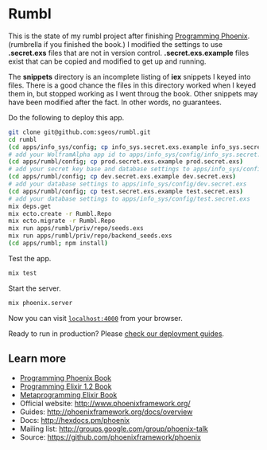 # Rumbl

This is the state of my rumbl project after finishing [Programming Phoenix][book].
(rumbrella if you finished the book.)
I modified the settings to use **.secret.exs** files that are not in version control.
**.secret.exs.example** files exist that can be copied and modified to get up and running.

The **snippets** directory is an incomplete listing of **iex** snippets I keyed into files.
There is a good chance the files in this directory worked when I keyed them in,
but stopped working as I went throug the book.
Other snippets may have been modified after the fact.
In other words, no guarantees.

Do the following to deploy this app.

```sh
git clone git@github.com:sgeos/rumbl.git
cd rumbl
(cd apps/info_sys/config; cp info_sys.secret.exs.example info_sys.secret.exs)
# add your WolframAlpha app id to apps/info_sys/config/info_sys.secret.exs
(cd apps/rumbl/config; cp prod.secret.exs.example prod.secret.exs)
# add your secret key base and database settings to apps/info_sys/config/prod.secret.exs
(cd apps/rumbl/config; cp dev.secret.exs.example dev.secret.exs)
# add your database settings to apps/info_sys/config/dev.secret.exs
(cd apps/rumbl/config; cp test.secret.exs.example test.secret.exs)
# add your database settings to apps/info_sys/config/test.secret.exs
mix deps.get
mix ecto.create -r Rumbl.Repo
mix ecto.migrate -r Rumbl.Repo
mix run apps/rumbl/priv/repo/seeds.exs
mix run apps/rumbl/priv/repo/backend_seeds.exs
(cd apps/rumbl; npm install)
```

Test the app.

```sh
mix test
```

Start the server.

```sh
mix phoenix.server
```

Now you can visit [`localhost:4000`](http://localhost:4000) from your browser.

Ready to run in production? Please [check our deployment guides](http://www.phoenixframework.org/docs/deployment).

## Learn more

  * [Programming Phoenix Book][book]
  * [Programming Elixir 1.2 Book][elixir-book]
  * [Metaprogramming Elixir Book][metaprogramming-book]
  * Official website: http://www.phoenixframework.org/
  * Guides: http://phoenixframework.org/docs/overview
  * Docs: http://hexdocs.pm/phoenix
  * Mailing list: http://groups.google.com/group/phoenix-talk
  * Source: https://github.com/phoenixframework/phoenix

[book]: https://pragprog.com/book/phoenix/programming-phoenix
[elixir-book]: https://pragprog.com/book/elixir12/programming-elixir-1-2
[metaprogramming-book]: https://pragprog.com/book/cmelixir/metaprogramming-elixir

